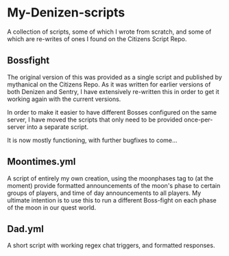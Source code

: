 My-Denizen-scripts
==================
A collection of scripts, some of which I wrote from scratch, and
some of which are re-writes of ones I found on the Citizens Script Repo.

Bossfight
---------
The original version of this was provided as a single script and published by mythanical on the Citizens Repo.
As it was written for earlier versions of both Denizen and Sentry, I have extensively re-written this in order 
to get it working again with the current versions.  

In order to make it easier to have different Bosses configured on the same server, I have moved the scripts that only need to be provided once-per-server into a separate script. 

It is now mostly functioning, with further bugfixes to come...

Moontimes.yml
-------------
A script of entirely my own creation, using the moonphases tag to (at the moment) provide formatted announcements of the moon's phase to certain groups of players, and time of day announcements to all players.  My ultimate intention is to use this to run a different Boss-fight on each phase of the moon in our quest world.

Dad.yml
-------
A short script with working regex chat triggers, and formatted responses.



